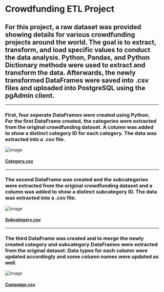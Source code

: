 # Crowdfunding ETL Project
## For this project, a raw dataset was provided showing details for various crowdfunding projects around the world. The goal is to extract, transform, and load specific values to conduct the data analysis. Python, Pandas, and Python Dictionary methods were used to extract and transform the data. Afterwards, the newly transformed DataFrames were saved into .csv files and uploaded into PostgreSQL using the pgAdmin client.  
-------------------------------------------------------------------------------------------------------------------------------------------------------------------------
### First, four seperate DataFrames were created using Python. For the first DataFrame created, the categories were extracted from the original crowdfunding dataset. A column was added to show a distinct category ID for each category. The data was extracted into a .csv file.

![image](https://user-images.githubusercontent.com/120426753/227072781-421cbb5e-5923-43cf-9029-3f9521bdfc71.png)
#### [Category.csv](https://github.com/rvafaeis/crowdfunding_ETL_project2/blob/main/Resources/category.csv)
-------------------------------------------------------------------------------------------------------------------------------------------------------------------------
### The second DataFrame was created and the subcategories were extracted from the original crowdfunding dataset and a column was added to show a distinct subcategory ID. The data was extracted into a .csv file.

![image](https://user-images.githubusercontent.com/120426753/227073290-5b4e6add-0c9c-4ebe-aeab-9843d4bc481b.png) 
#### [Subcategory.csv](https://github.com/rvafaeis/crowdfunding_ETL_project2/blob/main/Resources/subcategory.csv)
-------------------------------------------------------------------------------------------------------------------------------------------------------------------------
### The third DataFrame was created and to merge the newly created category and subcategory DataFrames were extracted from the original dataset. Data types for each column were updated accordingly and some column names were updated as well. 

![image](https://user-images.githubusercontent.com/120426753/227076101-5a1c106a-822a-40ea-8fba-8bf49ade3bea.png)
#### [Campaign.csv](https://github.com/rvafaeis/crowdfunding_ETL_project2/blob/main/Resources/campaign.csv)

